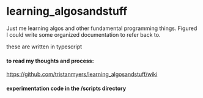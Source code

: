 # learning_algosandstuff
Just me learning algos and other fundamental programming things. Figured I could write some organized documentation to refer back to.

these are written in typescript

#### to read my thoughts and process:
https://github.com/tristanmyers/learning_algosandstuff/wiki

#### experimentation code in the /scripts directory
